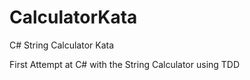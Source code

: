 # CalculatorKata
C# String Calculator Kata

First Attempt at C# with the String Calculator using TDD

